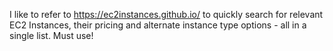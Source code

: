 I like to refer to https://ec2instances.github.io/ to quickly search for relevant EC2 Instances, their pricing and alternate instance type options - all in a single list. Must use!